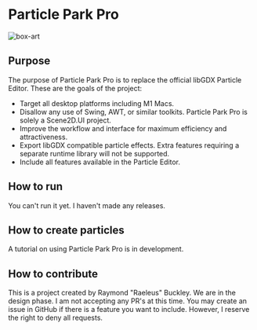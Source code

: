 # Particle Park Pro

![box-art](https://github.com/raeleus/Particle-Park-Pro/assets/12948924/dc7ad3c9-69fd-4099-bfb0-89cd5878b8ab)

## Purpose

The purpose of Particle Park Pro is to replace the official libGDX Particle Editor. These are the goals of the project:

* Target all desktop platforms including M1 Macs.
* Disallow any use of Swing, AWT, or similar toolkits. Particle Park Pro is solely a Scene2D.UI project.
* Improve the workflow and interface for maximum efficiency and attractiveness.
* Export libGDX compatible particle effects. Extra features requiring a separate runtime library will not be supported.
* Include all features available in the Particle Editor.

## How to run

You can't run it yet. I haven't made any releases.

## How to create particles

A tutorial on using Particle Park Pro is in development.

## How to contribute

This is a project created by Raymond "Raeleus" Buckley. We are in the design phase. I am not accepting any PR's at this time. You may create an issue in GitHub if there is a feature you want to include. However, I reserve the right to deny all requests.
